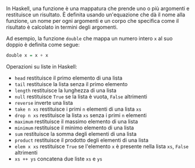 In Haskell, una funzione è una mappatura che prende uno o più argomenti e restituisce un risultato. È definita usando un'equazione che dà il nome alla funzione, un nome per ogni argomenti e un corpo che specifica come il risultato è calcolato in termini degli argomenti.

Ad esempio, la funzione `double` che mappa un numero intero `x` al suo doppio è definita come segue:

```haskell
double x = x + x
```

Operazioni su liste in Haskell:
- `head` restituisce il primo elemento di una lista
- `tail` restituisce la lista senza il primo elemento
- `length` restituisce la lunghezza di una lista
- `null` restituisce `True` se la lista è vuota, `False` altrimenti
- `reverse` inverte una lista
- `take n xs` restituisce i primi `n` elementi di una lista `xs`
- `drop n xs` restituisce la lista `xs` senza i primi `n` elementi
- `maximum` restituisce il massimo elemento di una lista
- `minimum` restituisce il minimo elemento di una lista
- `sum` restituisce la somma degli elementi di una lista
- `product` restituisce il prodotto degli elementi di una lista
- `elem x xs` restituisce `True` se l'elemento `x` è presente nella lista `xs`, `False` altrimenti
- `xs ++ ys` concatena due liste `xs` e `ys`